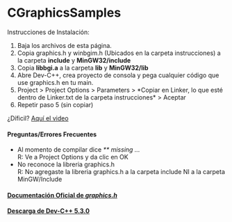 # CGraphicsSamples

Instrucciones de Instalación:

<ol>
  <li>Baja los archivos de esta página.</li>
  <li>Copia graphics.h y winbgim.h (Ubicados en la carpeta instrucciones) a la carpeta <b>include</b> y <b>MinGW32/include</b> </li>
  <li>Copia <b>libbgi.a</b> a la carpeta <b>lib</b> y <b>MinGW32/lib</b></li>
  <li>Abre Dev-C++, crea proyecto de consola y pega cualquier código que use graphics.h en tu main.</li>
  <li>Project > Project Options > Parameters > *Copiar en Linker, lo que esté dentro de Linker.txt de la carpeta instrucciones* > Aceptar</li>
  <li>Repetir paso 5 (sin copiar)</li>
</ol>
¿Díficil? <a href="https://youtu.be/BdRlwJ5As24">Aquí el video</a>

<h4>Preguntas/Errores Frecuentes</h4>
<ul>
  <li>
  Al momento de compilar dice <i>** missing ...</i> <br>
  R: Ve a Project Options y da clic en OK
  </li>
  
  <li>
  No reconoce la libreria graphics.h <br>
  R: No agregaste la libreria graphics.h a la carpeta include NI a la carpeta MinGW/Include
  </li>
  
  
</ul>
<h4><a href="https://www.cs.colorado.edu/~main/bgi/doc/">Documentación Oficial de <i>graphics.h</i></a></h4>
<h4><a href="https://svwh.dl.sourceforge.net/project/orwelldevcpp/Portable%20Releases/Dev-Cpp%205.3.0.3%20MinGW%204.7.0%20Portable.7z">Descarga de Dev-C++ 5.3.0</a></h4>
